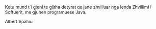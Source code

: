 Ketu mund t'i gjeni te gjitha detyrat qe jane zhvilluar nga lenda Zhvillimi i Softuerit, me gjuhen programuese Java.

Albert Spahiu
